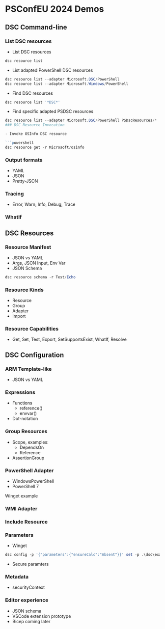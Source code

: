 # PSConfEU 2024 Demos

## DSC Command-line

### List DSC resources

- List DSC resources

```powershell
dsc resource list
```

- List adapted PowerShell DSC resources

```powershell
dsc resource list --adapter Microsoft.DSC/PowerShell
dsc resource list --adapter Microsoft.Windows/PowerShell
```

- Find DSC resources

```powershell
dsc resource list '*DSC*'
```

- Find specific adapted PSDSC resources

```powershell
dsc resource list --adapter Microsoft.DSC/PowerShell PSDscResources/*
### DSC Resource Invocation

- Invoke OSInfo DSC resource

```powershell
dsc resource get -r Microsoft/osinfo
```

### Output formats

- YAML
- JSON
- Pretty-JSON

### Tracing

- Error, Warn, Info, Debug, Trace

### WhatIf

## DSC Resources

### Resource Manifest

- JSON vs YAML
- Args, JSON Input, Env Var
- JSON Schema

```powershell
dsc resource schema -r Test/Echo
```

### Resource Kinds

- Resource
- Group
- Adapter
- Import

### Resource Capabilities

- Get, Set, Test, Export, SetSupportsExist, WhatIf, Resolve

## DSC Configuration

### ARM Template-like

- JSON vs YAML

### Expressions

- Functions
  - reference()
  - envvar()
- Dot-notation

### Group Resources

- Scope, examples:
  - DependsOn
  - Reference
- AssertionGroup

### PowerShell Adapter

- WindowsPowerShell
- PowerShell 7

Winget example

### WMI Adapter

### Include Resource

### Parameters

- Winget

```powershell
dsc config -p '{"parameters":{"ensureCalc":"Absent"}}' set -p .\dsc\examples\winget.dsc.yaml
```

- Secure paramters

### Metadata

- securityContext

### Editor experience

- JSON schema
- VSCode extension prototype
- Bicep coming later
